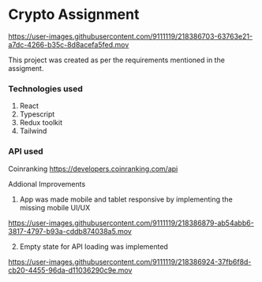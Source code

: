 # Crypto Assignment

https://user-images.githubusercontent.com/9111119/218386703-63763e21-a7dc-4266-b35c-8d8acefa5fed.mov



This project was created as per the requirements mentioned in the assigment.

### Technologies used
1. React
2. Typescript
3. Redux toolkit
4. Tailwind

### API used
Coinranking
https://developers.coinranking.com/api

Addional Improvements

1. App was made mobile and tablet responsive by implementing the missing mobile UI/UX

https://user-images.githubusercontent.com/9111119/218386879-ab54abb6-3817-4797-b93a-cddb874038a5.mov




2. Empty state for API loading was implemented

https://user-images.githubusercontent.com/9111119/218386924-37fb6f8d-cb20-4455-96da-d11036290c9e.mov

